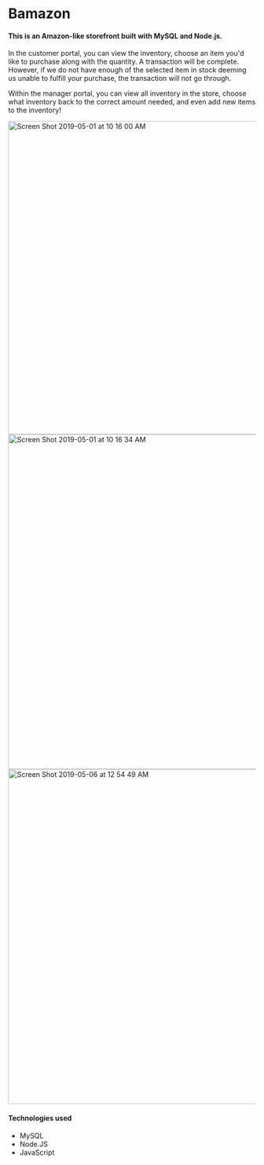 # Bamazon

#### This is an Amazon-like storefront built with MySQL and Node.js.

  In the customer portal, you can view the inventory, choose an item you'd like to purchase
along with the quantity. A transaction will be complete. However, if we do not have enough 
of the selected item in stock deeming us unable to fulfill your purchase, the transaction 
will not go through.

  Within the manager portal, you can view all inventory in the store, choose what inventory back to the correct amount
needed, and even add new items to the inventory! 

<img width="638" alt="Screen Shot 2019-05-01 at 10 16 00 AM" src="https://user-images.githubusercontent.com/48463632/57021494-6743bf80-6bfa-11e9-9556-01419029cc8c.png">

<img width="682" alt="Screen Shot 2019-05-01 at 10 16 34 AM" src="https://user-images.githubusercontent.com/48463632/57021547-8c383280-6bfa-11e9-8c83-27dd09365706.png">

<img width="682" alt="Screen Shot 2019-05-06 at 12 54 49 AM" src="https://user-images.githubusercontent.com/48463632/57207239-091c3100-6f9a-11e9-86ec-051b20c4b3a9.png">



#### Technologies used

* MySQL
* Node.JS
* JavaScript
